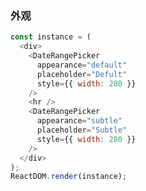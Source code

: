 ### 外观

<!--start-code-->

```js
const instance = (
  <div>
    <DateRangePicker
      appearance="default"
      placeholder="Defult"
      style={{ width: 280 }}
    />
    <hr />
    <DateRangePicker
      appearance="subtle"
      placeholder="Subtle"
      style={{ width: 280 }}
    />
  </div>
);
ReactDOM.render(instance);
```

<!--end-code-->

